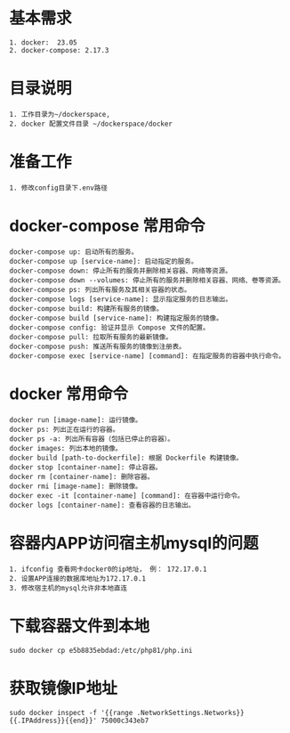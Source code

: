 # 基本需求
    1. docker:  23.05
    2. docker-compose: 2.17.3

# 目录说明
    1. 工作目录为~/dockerspace, 
    2. docker 配置文件目录 ~/dockerspace/docker

# 准备工作
    1. 修改config目录下.env路径

# docker-compose 常用命令
    docker-compose up: 启动所有的服务。
    docker-compose up [service-name]: 启动指定的服务。
    docker-compose down: 停止所有的服务并删除相关容器、网络等资源。
    docker-compose down --volumes: 停止所有的服务并删除相关容器、网络、卷等资源。
    docker-compose ps: 列出所有服务及其相关容器的状态。
    docker-compose logs [service-name]: 显示指定服务的日志输出。
    docker-compose build: 构建所有服务的镜像。
    docker-compose build [service-name]: 构建指定服务的镜像。
    docker-compose config: 验证并显示 Compose 文件的配置。
    docker-compose pull: 拉取所有服务的最新镜像。
    docker-compose push: 推送所有服务的镜像到注册表。
    docker-compose exec [service-name] [command]: 在指定服务的容器中执行命令。

# docker 常用命令

    docker run [image-name]: 运行镜像。
    docker ps: 列出正在运行的容器。
    docker ps -a: 列出所有容器（包括已停止的容器）。
    docker images: 列出本地的镜像。
    docker build [path-to-dockerfile]: 根据 Dockerfile 构建镜像。
    docker stop [container-name]: 停止容器。
    docker rm [container-name]: 删除容器。
    docker rmi [image-name]: 删除镜像。
    docker exec -it [container-name] [command]: 在容器中运行命令。
    docker logs [container-name]: 查看容器的日志输出。

# 容器内APP访问宿主机mysql的问题
    1. ifconfig 查看网卡docker0的ip地址， 例： 172.17.0.1
    2. 设置APP连接的数据库地址为172.17.0.1
    3. 修改宿主机的mysql允许非本地直连

# 下载容器文件到本地
    sudo docker cp e5b8835ebdad:/etc/php81/php.ini

# 获取镜像IP地址
    sudo docker inspect -f '{{range .NetworkSettings.Networks}}{{.IPAddress}}{{end}}' 75000c343eb7